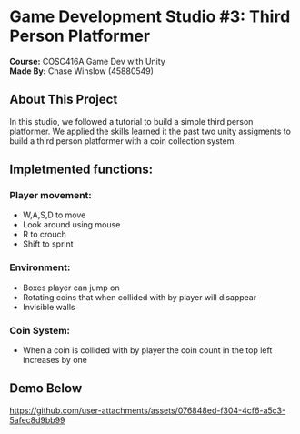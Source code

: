 # Game Development Studio #3:  Third Person Platformer

**Course:** COSC416A Game Dev with Unity  
**Made By:** Chase Winslow (45880549)

## About This Project

In this studio, we followed a tutorial to build a simple third person platformer. 
We applied the skills learned it the past two unity assigments to build a third person platformer with a coin collection system.

## Impletmented functions:

### Player movement: 
- W,A,S,D to move
- Look around using mouse
- R to crouch
- Shift to sprint

### Environment:
- Boxes player can jump on
- Rotating coins that when collided with by player will disappear
- Invisible walls

### Coin System:
- When a coin is collided with by player the coin count in the top left increases by one

## Demo Below

https://github.com/user-attachments/assets/076848ed-f304-4cf6-a5c3-5afec8d9bb99

